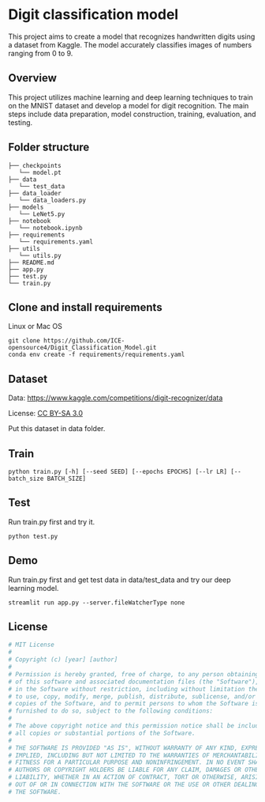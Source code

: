 # Digit classification model
This project aims to create a model that recognizes handwritten digits using a dataset from Kaggle.
The model accurately classifies images of numbers ranging from 0 to 9.

## Overview
This project utilizes machine learning and deep learning techniques to train on the MNIST dataset and develop a model for digit recognition.
The main steps include data preparation, model construction, training, evaluation, and testing.

## Folder structure

```
├── checkpoints
   └── model.pt
├── data
   └── test_data
├── data_loader
   └── data_loaders.py
├── models
   └── LeNet5.py
├── notebook
   └── notebook.ipynb
├── requirements
   └── requirements.yaml
├── utils
   └── utils.py
├── README.md
├── app.py
├── test.py
└── train.py
```

## Clone and install requirements

Linux or Mac OS
```
git clone https://github.com/ICE-opensource4/Digit_Classification_Model.git
conda env create -f requirements/requirements.yaml
```

## Dataset

Data: https://www.kaggle.com/competitions/digit-recognizer/data

License: [CC BY-SA 3.0](https://creativecommons.org/licenses/by-sa/3.0/)

Put this dataset in data folder.

## Train

```
python train.py [-h] [--seed SEED] [--epochs EPOCHS] [--lr LR] [--batch_size BATCH_SIZE]
```

## Test

Run train.py first and try it.
```
python test.py
```

## Demo

Run train.py first and get test data in data/test_data and try our deep learning model.
```
streamlit run app.py --server.fileWatcherType none
```


## License

```python
# MIT License
#
# Copyright (c) [year] [author]
#
# Permission is hereby granted, free of charge, to any person obtaining a copy
# of this software and associated documentation files (the "Software"), to deal
# in the Software without restriction, including without limitation the rights
# to use, copy, modify, merge, publish, distribute, sublicense, and/or sell
# copies of the Software, and to permit persons to whom the Software is
# furnished to do so, subject to the following conditions:
#
# The above copyright notice and this permission notice shall be included in
# all copies or substantial portions of the Software.
#
# THE SOFTWARE IS PROVIDED "AS IS", WITHOUT WARRANTY OF ANY KIND, EXPRESS OR
# IMPLIED, INCLUDING BUT NOT LIMITED TO THE WARRANTIES OF MERCHANTABILITY,
# FITNESS FOR A PARTICULAR PURPOSE AND NONINFRINGEMENT. IN NO EVENT SHALL THE
# AUTHORS OR COPYRIGHT HOLDERS BE LIABLE FOR ANY CLAIM, DAMAGES OR OTHER
# LIABILITY, WHETHER IN AN ACTION OF CONTRACT, TORT OR OTHERWISE, ARISING FROM,
# OUT OF OR IN CONNECTION WITH THE SOFTWARE OR THE USE OR OTHER DEALINGS IN
# THE SOFTWARE.
```
